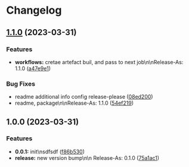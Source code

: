 # Changelog

## [1.1.0](https://github.com/vios-onboarding/ars/compare/v1.0.0...v1.1.0) (2023-03-31)


### Features

* **workflows:** cretae artefact buil, and pass to next job\n\nRelease-As: 1.1.0 ([a47e9e1](https://github.com/vios-onboarding/ars/commit/a47e9e1c27f6ff3f5ef21af2996338136bc8ed24))


### Bug Fixes

* readme additional info config release-please ([08ed200](https://github.com/vios-onboarding/ars/commit/08ed200e1d0449ac4f4ff886b1550ac44a8e6913))
* readme, package\n\nRelease-As: 1.1.0 ([54ef219](https://github.com/vios-onboarding/ars/commit/54ef2199cbf736a38de2486b3ba8841a830ec62b))

## 1.0.0 (2023-03-31)


### Features

* **0.0.1:** init\nsdfsdf ([f86b530](https://github.com/vios-onboarding/ars/commit/f86b530a98253e95612453c6d4e1f3c5162af38b))
* **release:** new version bump\n\n Release-As: 0.1.0 ([75a1ac1](https://github.com/vios-onboarding/ars/commit/75a1ac166131870c02ce6a1703533bf724f7d720))
